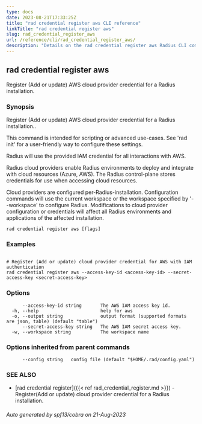 ```yaml
---
type: docs
date: 2023-08-21T17:33:25Z
title: "rad credential register aws CLI reference"
linkTitle: "rad credential register aws"
slug: rad_credential_register_aws
url: /reference/cli/rad_credential_register_aws/
description: "Details on the rad credential register aws Radius CLI command"
---
```

## rad credential register aws

Register (Add or update) AWS cloud provider credential for a Radius installation.

### Synopsis

Register (Add or update) AWS cloud provider credential for a Radius installation..

This command is intended for scripting or advanced use-cases. See 'rad init' for a user-friendly way
to configure these settings.

Radius will use the provided IAM credential for all interactions with AWS. 


Radius cloud providers enable Radius environments to deploy and integrate with cloud resources (Azure, AWS).
The Radius control-plane stores credentials for use when accessing cloud resources.

Cloud providers are configured per-Radius-installation. Configuration commands will use the current workspace
or the workspace specified by '--workspace' to configure Radius. Modifications to cloud provider configuration
or credentials will affect all Radius environments and applications of the affected installation.

```
rad credential register aws [flags]
```

### Examples

```

# Register (Add or update) cloud provider credential for AWS with IAM authentication
rad credential register aws --access-key-id <access-key-id> --secret-access-key <secret-access-key>

```

### Options

```
      --access-key-id string       The AWS IAM access key id.
  -h, --help                       help for aws
  -o, --output string              output format (supported formats are json, table) (default "table")
      --secret-access-key string   The AWS IAM secret access key.
  -w, --workspace string           The workspace name
```

### Options inherited from parent commands

```
      --config string   config file (default "$HOME/.rad/config.yaml")
```

### SEE ALSO

* [rad credential register]({{< ref rad_credential_register.md >}})	 - Register(Add or update) cloud provider credential for a Radius installation.

###### Auto generated by spf13/cobra on 21-Aug-2023
